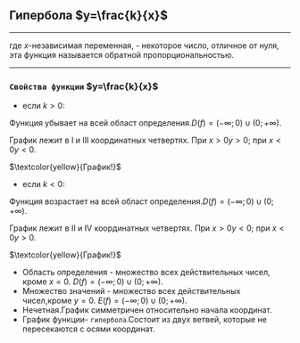 ## Гипербола $y=\frac{k}{x}$
***
где $x$-независимая переменная, - некоторое число, отличное от нуля, эта функция называется обратной пропорциональностью.
***

### `Свойства функции` $y=\frac{k}{x}$
- если $k>0$:

Функция убывает на всей област определения.$D(f)=(-\infty;0) \cup (0;+\infty)$.

График лежит в I и III координатных четвертях. При $x>0 y>0$; при $x<0 y<0$.

$\textcolor{yellow}{График!}$ 
 

- если $k<0$:

Функция возрастает на всей област определения.$D(f) =(-\infty;0) \cup (0;+\infty)$.

График лежит в II и IV координатных четвертях. При $x>0 y<0$; при $x<0 y>0$.

$\textcolor{yellow}{График!}$

- Область определения - множество всех действительных чисел, кроме $x=0$. $D(f) =(-\infty;0) \cup (0;+\infty)$.
- Множество значений - множество всех действительных чисел,кроме $y=0$. $E(f) = (-\infty;0) \cup (0;+\infty)$.
- Нечетная.График симметричен относительно начала координат.
- График функции- `гипербола`.Состоит из двух ветвей, которые не пересекаются с осями координат.



